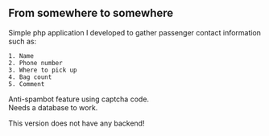 From somewhere to somewhere  
---------------------------  
  
Simple php application I developed to gather passenger contact information such as:  

	1. Name
	2. Phone number 
	3. Where to pick up
	4. Bag count
	5. Comment


  
Anti-spambot feature using captcha code.  
Needs a database to work.

This version does not have any backend!
